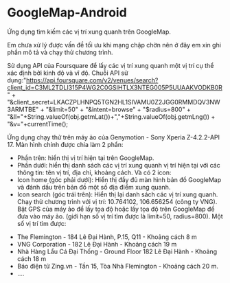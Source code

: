 # GoogleMap-Android
Ứng dụng tìm kiếm các vị trí xung quanh trên GoogleMap.

Em chưa xử lý được vấn đề tối ưu khi mạng chập chờn nên ở đây em xin ghi phần mô tả và chạy thử chương trình.

Sử dụng API của Foursquare để lấy các vị trí xung quanh một vị trí cụ thể xác định bởi kinh độ và vĩ độ.
Chuỗi API sử dụng:"https://api.foursquare.com/v2/venues/search?client_id=C3ML2TDLI315P4WG2C0GSIHTLX3NTEG005P5UUAAKVODKB0R" +
                                            "&client_secret=LKACZPLHNPQ5TGN2HL1SIVAMU0Z2JGG0RMMDQV3NW3ARMTBE" +
                                            "&limit=50" +
                                            "&intent=browse" +
                                            "$radius=800" +
                                            "&ll="+String.valueOf(obj.getmLat())+","+String.valueOf(obj.getmLng()) +
                                            "&v="+currentTime();

Ứng dụng chạy thử trên máy ảo của Genymotion - Sony Xperia Z-4.2.2-API 17. Màn hình chính được chia làm 2 phần:
 - Phần trên: hiển thị vị trí hiện tại trên GoogleMap.
 - Phần dưới: hiển thị danh sách các vị trí xung quanh vị trí hiện tại với các thông tin: tên vị trí, địa chỉ, khoảng cách.
Và có 2 icon:
 - Icon home (góc phải dưới): Hiển thị đầy đủ màn hình bản đồ GoogleMap và đánh dấu trên bản đồ một số địa điểm xung quanh.
 - Icon search (góc trái trên): Hiển thị lại danh sách các vị trí xung quanh.
Chạy thử chương trình với vị trí: 10.764102, 106.656254 (công ty VNG). Bật GPS của máy ảo để lấy tọa độ hoặc lấy tọa độ trên GoogleMap để đưa vào máy ảo. (giới hạn số vị trí tìm được là limit=50, radius=800).
Một số vị trí tìm được:
 + The Flemington - 184 Lê Đại Hành, P.15, Q11 - Khoảng cách 8 m
 + VNG Corporation - 182 Lê Đại Hành - Khoảng cách 19 m
 + Nhà Hàng Lẩu Cá Đại Thống - Ground Floor 182 Lê Đại Hành - Khoảng cách 18 m
 + Báo điện tử Zing.vn - Tần 15, Tòa Nhà Flemington - Khoảng cách 20 m.
 + ....
